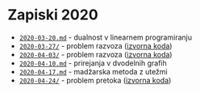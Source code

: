 # Zapiski 2020

* [`2020-03-20.md`](2020-03-20.md) - dualnost v linearnem programiranju
* [`2020-03-27/`](2020-03-27/om-2020-03-27.pdf) - problem razvoza ([izvorna koda](https://github.com/jaanos/optimizacijske-metode/tree/master/zapiski/2020/2020-03-27/))
* [`2020-04-03/`](2020-04-03/om-2020-04-03.pdf) - problem razvoza ([izvorna koda](https://github.com/jaanos/optimizacijske-metode/tree/master/zapiski/2020/2020-04-03/))
* [`2020-04-10.md`](2020-04-10.md) - prirejanja v dvodelnih grafih
* [`2020-04-17.md`](2020-04-17.md) - madžarska metoda z utežmi
* [`2020-04-24/`](2020-04-24/om-2020-04-24.pdf) - problem pretoka ([izvorna koda](https://github.com/jaanos/optimizacijske-metode/tree/master/zapiski/2020/2020-04-24/))

